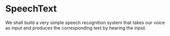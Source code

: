 # SpeechText
We shall build a very simple speech recognition system that takes our voice as input and produces the corresponding text by hearing the input.
